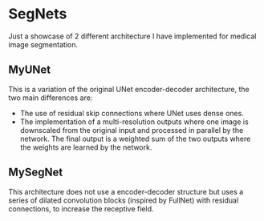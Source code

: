 # SegNets

Just a showcase of 2 different architecture I have implemented for medical image segmentation.

## MyUNet

This is a variation of the original UNet encoder-decoder architecture, the two main differences are:
- The use of residual skip connections where UNet uses dense ones.
- The implementation of a multi-resolution outputs where one image is downscaled from the original input and processed in parallel by the network. The final output is a weighted sum of the two outputs where the weights are learned by the network.

## MySegNet

This architecture does not use a encoder-decoder structure but uses a series of dilated convolution blocks (inspired by FullNet) with residual connections, to increase the receptive field.